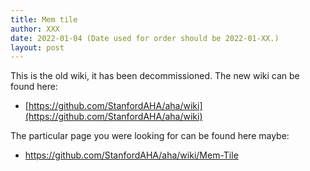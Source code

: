 ```yaml
---
title: Mem tile
author: XXX
date: 2022-01-04 (Date used for order should be 2022-01-XX.)
layout: post
---
```


  
This is the old wiki, it has been decommissioned. The new wiki can be found here:
* [https://github.com/StanfordAHA/aha/wiki](https://github.com/StanfordAHA/aha/wiki)

The particular page you were looking for can be found here maybe:
* https://github.com/StanfordAHA/aha/wiki/Mem-Tile

